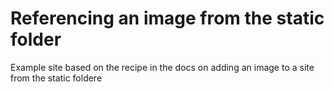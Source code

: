 # Referencing an image from the static folder

Example site based on the recipe in the docs on adding an image to a site from the static foldere
